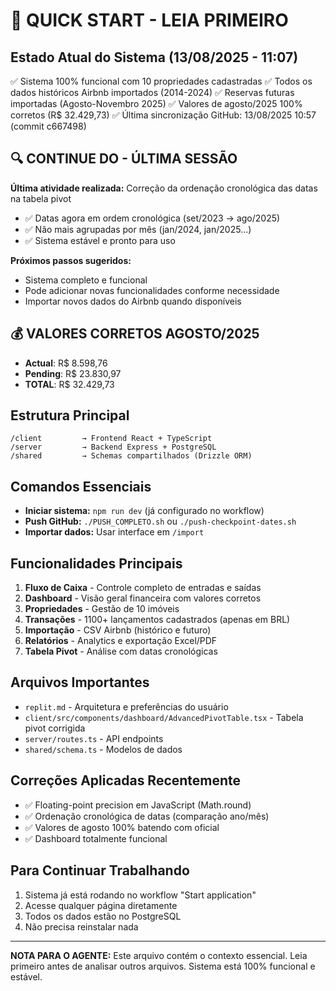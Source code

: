 # 🚀 QUICK START - LEIA PRIMEIRO

## Estado Atual do Sistema (13/08/2025 - 11:07)
✅ Sistema 100% funcional com 10 propriedades cadastradas
✅ Todos os dados históricos Airbnb importados (2014-2024)
✅ Reservas futuras importadas (Agosto-Novembro 2025)
✅ Valores de agosto/2025 100% corretos (R$ 32.429,73)
✅ Última sincronização GitHub: 13/08/2025 10:57 (commit c667498)

## 🔍 CONTINUE DO - ÚLTIMA SESSÃO
**Última atividade realizada:** Correção da ordenação cronológica das datas na tabela pivot
- ✅ Datas agora em ordem cronológica (set/2023 → ago/2025)
- ✅ Não mais agrupadas por mês (jan/2024, jan/2025...)
- ✅ Sistema estável e pronto para uso

**Próximos passos sugeridos:**
- Sistema completo e funcional
- Pode adicionar novas funcionalidades conforme necessidade
- Importar novos dados do Airbnb quando disponíveis

## 💰 VALORES CORRETOS AGOSTO/2025
- **Actual**: R$ 8.598,76
- **Pending**: R$ 23.830,97
- **TOTAL**: R$ 32.429,73

## Estrutura Principal
```
/client         → Frontend React + TypeScript
/server         → Backend Express + PostgreSQL
/shared         → Schemas compartilhados (Drizzle ORM)
```

## Comandos Essenciais
- **Iniciar sistema:** `npm run dev` (já configurado no workflow)
- **Push GitHub:** `./PUSH_COMPLETO.sh` ou `./push-checkpoint-dates.sh`
- **Importar dados:** Usar interface em `/import`

## Funcionalidades Principais
1. **Fluxo de Caixa** - Controle completo de entradas e saídas
2. **Dashboard** - Visão geral financeira com valores corretos
3. **Propriedades** - Gestão de 10 imóveis
4. **Transações** - 1100+ lançamentos cadastrados (apenas em BRL)
5. **Importação** - CSV Airbnb (histórico e futuro)
6. **Relatórios** - Analytics e exportação Excel/PDF
7. **Tabela Pivot** - Análise com datas cronológicas

## Arquivos Importantes
- `replit.md` - Arquitetura e preferências do usuário
- `client/src/components/dashboard/AdvancedPivotTable.tsx` - Tabela pivot corrigida
- `server/routes.ts` - API endpoints
- `shared/schema.ts` - Modelos de dados

## Correções Aplicadas Recentemente
- ✅ Floating-point precision em JavaScript (Math.round)
- ✅ Ordenação cronológica de datas (comparação ano/mês)
- ✅ Valores de agosto 100% batendo com oficial
- ✅ Dashboard totalmente funcional

## Para Continuar Trabalhando
1. Sistema já está rodando no workflow "Start application"
2. Acesse qualquer página diretamente
3. Todos os dados estão no PostgreSQL
4. Não precisa reinstalar nada

---
**NOTA PARA O AGENTE:** Este arquivo contém o contexto essencial. Leia primeiro antes de analisar outros arquivos. Sistema está 100% funcional e estável.